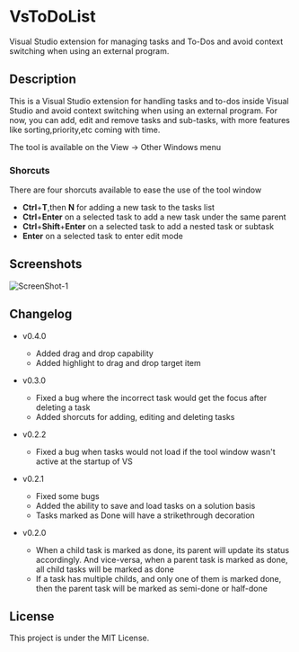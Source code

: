 # VsToDoList

Visual Studio extension for managing tasks and To-Dos and avoid context switching when using an external program.

## Description
This is a Visual Studio extension for handling tasks and to-dos inside Visual Studio and avoid context switching when using an external program. For now, you can add, edit and remove tasks and sub-tasks, with more features like sorting,priority,etc coming with time.

The tool is available on the View -> Other Windows menu

### Shorcuts
There are four shorcuts available to ease the use of the tool window
* **Ctrl**+**T**,then **N** for adding  a new task to the tasks list
* **Ctrl**+**Enter** on a selected task to add a new task under the same parent
* **Ctrl**+**Shift**+**Enter** on a selected task to add a nested task or subtask
* **Enter** on a selected task to enter edit mode

## Screenshots

![ScreenShot-1](https://i1.visualstudiogallery.msdn.s-msft.com/3a791b9b-7dcc-4b19-bdc3-4bbd7f3c1061/image/file/275206/1/screenshot-1.png)

## Changelog
* v0.4.0
  * Added drag and drop capability
  * Added highlight to drag and drop target item
* v0.3.0
  * Fixed a bug where the incorrect task would get the focus after deleting a task
  * Added shorcuts for adding, editing and deleting tasks 
* v0.2.2
  * Fixed a bug when tasks would not load if the tool window wasn't active at the startup of VS
* v0.2.1
  * Fixed some bugs
  * Added the ability to save and load tasks on a solution basis
  * Tasks marked as Done will have a strikethrough decoration
  
* v0.2.0
  * When a child task is marked as done, its parent will update its status accordingly. And vice-versa, when a parent task is marked as done, all child tasks will be marked as done
  * If a task has multiple childs, and only one of them is marked done, then the parent task will be marked as semi-done or half-done
   


## License
This project is under the MIT License.
